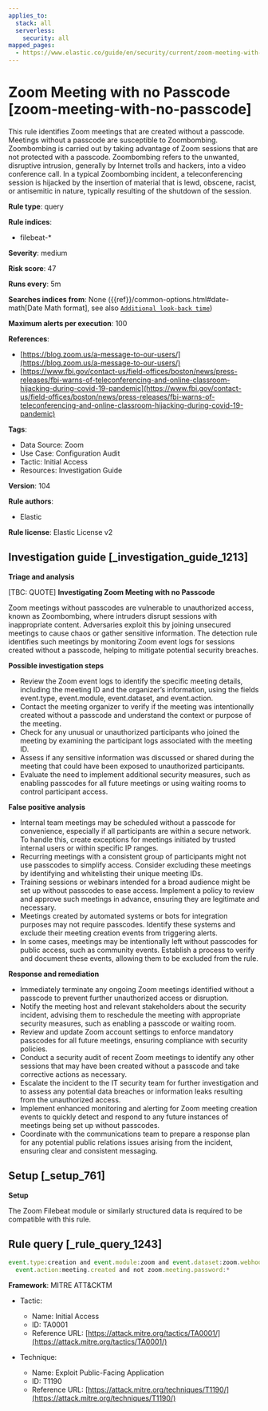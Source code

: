 ```yaml
---
applies_to:
  stack: all
  serverless:
    security: all
mapped_pages:
  - https://www.elastic.co/guide/en/security/current/zoom-meeting-with-no-passcode.html
---
```


# Zoom Meeting with no Passcode [zoom-meeting-with-no-passcode]

This rule identifies Zoom meetings that are created without a passcode. Meetings without a passcode are susceptible to Zoombombing. Zoombombing is carried out by taking advantage of Zoom sessions that are not protected with a passcode. Zoombombing refers to the unwanted, disruptive intrusion, generally by Internet trolls and hackers, into a video conference call. In a typical Zoombombing incident, a teleconferencing session is hijacked by the insertion of material that is lewd, obscene, racist, or antisemitic in nature, typically resulting of the shutdown of the session.

**Rule type**: query

**Rule indices**:

* filebeat-*

**Severity**: medium

**Risk score**: 47

**Runs every**: 5m

**Searches indices from**: None ({{ref}}/common-options.html#date-math[Date Math format], see also [`Additional look-back time`](docs-content://solutions/security/detect-and-alert/create-detection-rule.md#rule-schedule))

**Maximum alerts per execution**: 100

**References**:

* [https://blog.zoom.us/a-message-to-our-users/](https://blog.zoom.us/a-message-to-our-users/)
* [https://www.fbi.gov/contact-us/field-offices/boston/news/press-releases/fbi-warns-of-teleconferencing-and-online-classroom-hijacking-during-covid-19-pandemic](https://www.fbi.gov/contact-us/field-offices/boston/news/press-releases/fbi-warns-of-teleconferencing-and-online-classroom-hijacking-during-covid-19-pandemic)

**Tags**:

* Data Source: Zoom
* Use Case: Configuration Audit
* Tactic: Initial Access
* Resources: Investigation Guide

**Version**: 104

**Rule authors**:

* Elastic

**Rule license**: Elastic License v2

## Investigation guide [_investigation_guide_1213]

**Triage and analysis**

[TBC: QUOTE]
**Investigating Zoom Meeting with no Passcode**

Zoom meetings without passcodes are vulnerable to unauthorized access, known as Zoombombing, where intruders disrupt sessions with inappropriate content. Adversaries exploit this by joining unsecured meetings to cause chaos or gather sensitive information. The detection rule identifies such meetings by monitoring Zoom event logs for sessions created without a passcode, helping to mitigate potential security breaches.

**Possible investigation steps**

* Review the Zoom event logs to identify the specific meeting details, including the meeting ID and the organizer’s information, using the fields event.type, event.module, event.dataset, and event.action.
* Contact the meeting organizer to verify if the meeting was intentionally created without a passcode and understand the context or purpose of the meeting.
* Check for any unusual or unauthorized participants who joined the meeting by examining the participant logs associated with the meeting ID.
* Assess if any sensitive information was discussed or shared during the meeting that could have been exposed to unauthorized participants.
* Evaluate the need to implement additional security measures, such as enabling passcodes for all future meetings or using waiting rooms to control participant access.

**False positive analysis**

* Internal team meetings may be scheduled without a passcode for convenience, especially if all participants are within a secure network. To handle this, create exceptions for meetings initiated by trusted internal users or within specific IP ranges.
* Recurring meetings with a consistent group of participants might not use passcodes to simplify access. Consider excluding these meetings by identifying and whitelisting their unique meeting IDs.
* Training sessions or webinars intended for a broad audience might be set up without passcodes to ease access. Implement a policy to review and approve such meetings in advance, ensuring they are legitimate and necessary.
* Meetings created by automated systems or bots for integration purposes may not require passcodes. Identify these systems and exclude their meeting creation events from triggering alerts.
* In some cases, meetings may be intentionally left without passcodes for public access, such as community events. Establish a process to verify and document these events, allowing them to be excluded from the rule.

**Response and remediation**

* Immediately terminate any ongoing Zoom meetings identified without a passcode to prevent further unauthorized access or disruption.
* Notify the meeting host and relevant stakeholders about the security incident, advising them to reschedule the meeting with appropriate security measures, such as enabling a passcode or waiting room.
* Review and update Zoom account settings to enforce mandatory passcodes for all future meetings, ensuring compliance with security policies.
* Conduct a security audit of recent Zoom meetings to identify any other sessions that may have been created without a passcode and take corrective actions as necessary.
* Escalate the incident to the IT security team for further investigation and to assess any potential data breaches or information leaks resulting from the unauthorized access.
* Implement enhanced monitoring and alerting for Zoom meeting creation events to quickly detect and respond to any future instances of meetings being set up without passcodes.
* Coordinate with the communications team to prepare a response plan for any potential public relations issues arising from the incident, ensuring clear and consistent messaging.


## Setup [_setup_761]

**Setup**

The Zoom Filebeat module or similarly structured data is required to be compatible with this rule.


## Rule query [_rule_query_1243]

```js
event.type:creation and event.module:zoom and event.dataset:zoom.webhook and
  event.action:meeting.created and not zoom.meeting.password:*
```

**Framework**: MITRE ATT&CKTM

* Tactic:

    * Name: Initial Access
    * ID: TA0001
    * Reference URL: [https://attack.mitre.org/tactics/TA0001/](https://attack.mitre.org/tactics/TA0001/)

* Technique:

    * Name: Exploit Public-Facing Application
    * ID: T1190
    * Reference URL: [https://attack.mitre.org/techniques/T1190/](https://attack.mitre.org/techniques/T1190/)



